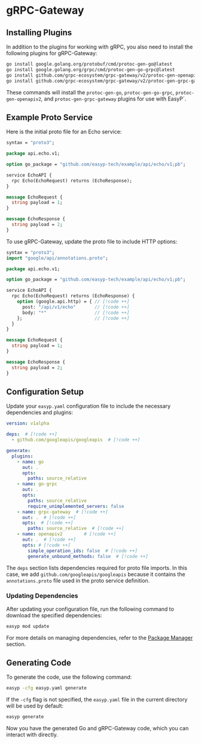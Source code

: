 # gRPC-Gateway

## Installing Plugins

In addition to the plugins for working with gRPC, you also need to install the following plugins for gRPC-Gateway:

```bash
go install google.golang.org/protobuf/cmd/protoc-gen-go@latest
go install google.golang.org/grpc/cmd/protoc-gen-go-grpc@latest
go install github.com/grpc-ecosystem/grpc-gateway/v2/protoc-gen-openapiv2@latest
go install github.com/grpc-ecosystem/grpc-gateway/v2/protoc-gen-grpc-gateway@latest
```

These commands will install the `protoc-gen-go`, `protoc-gen-go-grpc`, `protoc-gen-openapiv2`, and
`protoc-gen-grpc-gateway` plugins for use with EasyP`.

## Example Proto Service

Here is the initial proto file for an Echo service:

```proto
syntax = "proto3";

package api.echo.v1;

option go_package = "github.com/easyp-tech/example/api/echo/v1;pb";

service EchoAPI {
  rpc Echo(EchoRequest) returns (EchoResponse);
}

message EchoRequest {
  string payload = 1;
}

message EchoResponse {
  string payload = 2;
}
```

To use gRPC-Gateway, update the proto file to include HTTP options:

```proto
syntax = "proto3";
import "google/api/annotations.proto";

package api.echo.v1;

option go_package = "github.com/easyp-tech/example/api/echo/v1;pb";

service EchoAPI {
  rpc Echo(EchoRequest) returns (EchoResponse) {
    option (google.api.http) = { // [!code ++]
      post: "/api/v1/echo"       // [!code ++]
      body: "*"                  // [!code ++]
    };                           // [!code ++]
  }
}

message EchoRequest {
  string payload = 1;
}

message EchoResponse {
  string payload = 2;
}
```

## Configuration Setup

Update your `easyp.yaml` configuration file to include the necessary dependencies and plugins:

```yaml
version: v1alpha

deps:  # [!code ++]
  - github.com/googleapis/googleapis  # [!code ++]

generate:
  plugins:
    - name: go
      out: .
      opts:
        paths: source_relative
    - name: go-grpc
      out: .
      opts:
        paths: source_relative
        require_unimplemented_servers: false
    - name: grpc-gateway  # [!code ++]
      out: .  # [!code ++]
      opts:  # [!code ++]
        paths: source_relative  # [!code ++]
    - name: openapiv2        # [!code ++]
      out: .  # [!code ++]
      opts: # [!code ++]
        simple_operation_ids: false  # [!code ++]
        generate_unbound_methods: false  # [!code ++]
```

The `deps` section lists dependencies required for proto file imports.
In this case, we add `github.com/googleapis/googleapis`
because it contains the `annotations.proto` file used in the proto service definition.

### Updating Dependencies

After updating your configuration file, run the following command to download the specified dependencies:

```bash
easyp mod update
```

For more details on managing dependencies, refer to the [Package Manager](../../package-manager/package-manager.md) section.

## Generating Code

To generate the code, use the following command:

```bash
easyp -cfg easyp.yaml generate
```

If the `-cfg` flag is not specified, the `easyp.yaml` file in the current directory will be used by default:

```bash
easyp generate
```

Now you have the generated Go and gRPC-Gateway code, which you can interact with directly. 
